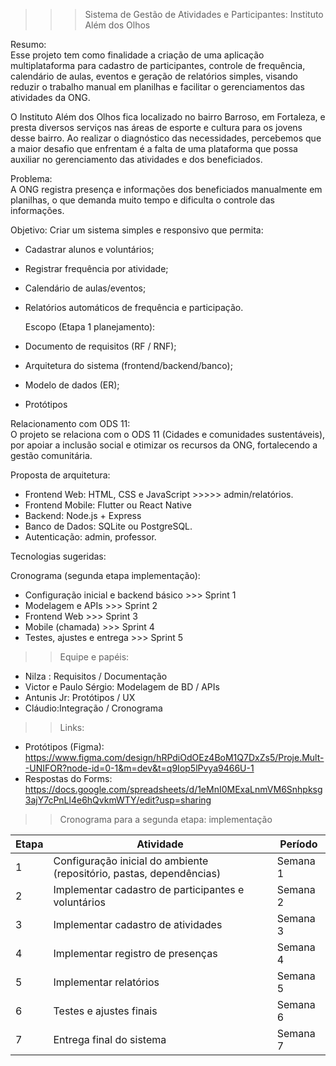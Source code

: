 >>> Sistema de Gestão de Atividades e Participantes: Instituto Além dos Olhos

Resumo:  
Esse projeto tem como finalidade a criação de uma aplicação multiplataforma para cadastro de participantes, controle de frequência, calendário de aulas, eventos e geração de relatórios simples, visando reduzir o trabalho manual em planilhas e facilitar o gerenciamentos das atividades da ONG.

O Instituto Além dos Olhos fica localizado no bairro Barroso, em Fortaleza, e presta diversos serviços nas áreas de esporte e cultura para os jovens desse bairro. Ao realizar o diagnóstico das necessidades, percebemos que a maior desafio que enfrentam é a falta de uma plataforma que possa auxiliar no gerenciamento das atividades e dos beneficiados.



Problema:  
A ONG registra presença e informações dos beneficiados manualmente em planilhas, o que demanda muito tempo e dificulta o controle das informações.

Objetivo: 
Criar um sistema simples e responsivo que permita:
- Cadastrar alunos e voluntários;
- Registrar frequência por atividade;
- Calendário de aulas/eventos;
- Relatórios automáticos de frequência e participação.

  Escopo (Etapa 1 planejamento):
- Documento de requisitos (RF / RNF);
- Arquitetura do sistema (frontend/backend/banco);
- Modelo de dados (ER);
- Protótipos

 Relacionamento com ODS 11:  
O projeto se relaciona com o ODS 11 (Cidades e comunidades sustentáveis), por apoiar a inclusão social e otimizar os recursos da ONG, fortalecendo a gestão comunitária.

 Proposta de arquitetura:
- Frontend Web: HTML, CSS e JavaScript >>>>> admin/relatórios.
- Frontend Mobile: Flutter ou React Native 
- Backend: Node.js + Express
- Banco de Dados: SQLite ou PostgreSQL.
- Autenticação: admin, professor.

Tecnologias sugeridas:


 Cronograma (segunda etapa implementação):
- Configuração inicial e backend básico >>> Sprint 1
- Modelagem e APIs >>> Sprint 2
- Frontend Web >>> Sprint 3
- Mobile (chamada) >>> Sprint 4
- Testes, ajustes e entrega >>> Sprint 5

 >> Equipe e papéis: 
- Nilza : Requisitos / Documentação  
- Victor e Paulo Sérgio: Modelagem de BD / APIs  
- Antunis Jr: Protótipos / UX  
- Cláudio:Integração / Cronograma

 >> Links: 
- Protótipos (Figma): https://www.figma.com/design/hRPdiOdOEz4BoM1Q7DxZs5/Proje.Mult--UNIFOR?node-id=0-1&m=dev&t=q9Iop5lPvya9466U-1
- Respostas do Forms: https://docs.google.com/spreadsheets/d/1eMnI0MExaLnmVM6Snhpksg3ajY7cPnLl4e6hQvkmWTY/edit?usp=sharing  

>> Cronograma para a segunda etapa: implementação

| Etapa | Atividade | Período |
|-------|-----------|----------|
| 1 | Configuração inicial do ambiente (repositório, pastas, dependências) | Semana 1 |
| 2 | Implementar cadastro de participantes e voluntários | Semana 2 |
| 3 | Implementar cadastro de atividades | Semana 3 |
| 4 | Implementar registro de presenças | Semana 4 |
| 5 | Implementar relatórios | Semana 5 |
| 6 | Testes e ajustes finais | Semana 6 |
| 7 | Entrega final do sistema | Semana 7 |





